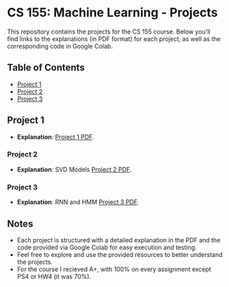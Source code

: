 # CS 155: Machine Learning - Projects

This repository contains the projects for the CS 155 course. Below you'll find links to the explanations (in PDF format) for each project, as well as the corresponding code in Google Colab.

## Table of Contents
- [Project 1](#project-1)
- [Project 2](#project-2)
- [Project 3](#project-3)

## Project 1

- **Explanation**: [Project 1 PDF](./Project_1/Project_1_Explanation.pdf).

### Project 2

- **Explanation**: SVD Models [Project 2 PDF](./Project_2/Project_2_Explanation.pdf).

### Project 3

- **Explanation**: RNN and HMM  [Project 3 PDF](./Project_3/Project_3_Explanation.pdf).

## Notes
- Each project is structured with a detailed explanation in the PDF and the code provided via Google Colab for easy execution and testing.
- Feel free to explore and use the provided resources to better understand the projects.
- For the course I recieved A+, with 100% on every assignment except PS4 or HW4 (it was 70%).

